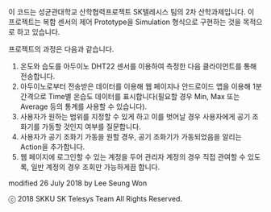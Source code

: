 이 코드는 성균관대학교 산학협력프로젝트 SK텔레시스 팀의 2차 산학과제입니다.
이 프로젝트는 복합 센서의 제어 Prototype을 Simulation 형식으로 구현하는 것을 목적으로 하고 있습니다.

프로젝트의 과정은 다음과 같습니다.

1. 온도와 습도를 아두이노 DHT22 센서를 이용하여 측정한 다음 클라이언트를 통해 전송합니다.
2. 아두이노로부터 전송받은 데이터를 이용해 웹 페이지나 안드로이드 앱을 이용해 1분 간격으로 Time별 온습도 데이터를 표시합니다(필요할 경우 Min, Max 또는 Average 등의 통계를 사용할 수 있습니다).
3. 사용자가 원하는 범위를 지정할 수 있게 하고 이를 벗어날 경우 사용자에게 공기 조화기를 가동할 것인지 여부를 질문합니다.
4. 사용자가 공기 조화기 가동을 원할 경우, 공기 조화기가 가동되었음을 알리는 Action을 추가합니다.
5. 웹 페이지에 로그인할 수 있는 계정을 두어 관리자 계정의 경우 직접 관여할 수 있도록, 일반 계정의 경우 조회만 가능하게끔 합니다.

modified 26 July 2018
by Lee Seung Won

ⓒ 2018 SKKU SK Telesys Team All Rights Reserved.
